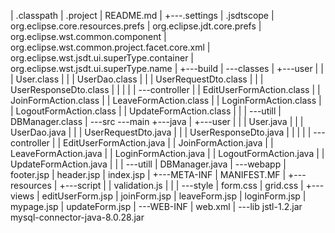 |   .classpath
|   .project
|   README.md
|
+---.settings
|       .jsdtscope
|       org.eclipse.core.resources.prefs
|       org.eclipse.jdt.core.prefs
|       org.eclipse.wst.common.component
|       org.eclipse.wst.common.project.facet.core.xml
|       org.eclipse.wst.jsdt.ui.superType.container
|       org.eclipse.wst.jsdt.ui.superType.name
|
+---build
|   \---classes
|       +---user
|       |   |   User.class
|       |   |   UserDao.class
|       |   |   UserRequestDto.class
|       |   |   UserResponseDto.class
|       |   |
|       |   \---controller
|       |           EditUserFormAction.class
|       |           JoinFormAction.class
|       |           LeaveFormAction.class
|       |           LoginFormAction.class
|       |           LogoutFormAction.class
|       |           UpdateFormAction.class
|       |
|       \---utill
|               DBManager.class
|
\---src
    \---main
        +---java
        |   +---user
        |   |   |   User.java
        |   |   |   UserDao.java
        |   |   |   UserRequestDto.java
        |   |   |   UserResponseDto.java
        |   |   |
        |   |   \---controller
        |   |           EditUserFormAction.java
        |   |           JoinFormAction.java
        |   |           LeaveFormAction.java
        |   |           LoginFormAction.java
        |   |           LogoutFormAction.java
        |   |           UpdateFormAction.java
        |   |
        |   \---utill
        |           DBManager.java
        |
        \---webapp
            |   footer.jsp
            |   header.jsp
            |   index.jsp
            |
            +---META-INF
            |       MANIFEST.MF
            |
            +---resources
            |   +---script
            |   |       validation.js
            |   |
            |   \---style
            |           form.css
            |           grid.css
            |
            +---views
            |       editUserForm.jsp
            |       joinForm.jsp
            |       leaveForm.jsp
            |       loginForm.jsp
            |       mypage.jsp
            |       updateForm.jsp
            |
            \---WEB-INF
                |   web.xml
                |
                \---lib
                        jstl-1.2.jar
                        mysql-connector-java-8.0.28.jar